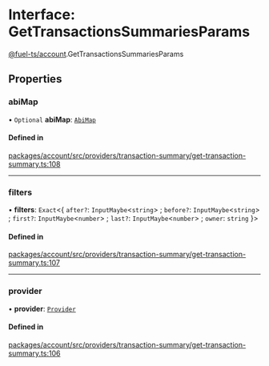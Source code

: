 # Interface: GetTransactionsSummariesParams

[@fuel-ts/account](/api/Account/index.md).GetTransactionsSummariesParams

## Properties

### abiMap

• `Optional` **abiMap**: [`AbiMap`](/api/Account/index.md#abimap)

#### Defined in

[packages/account/src/providers/transaction-summary/get-transaction-summary.ts:108](https://github.com/FuelLabs/fuels-ts/blob/577584db/packages/account/src/providers/transaction-summary/get-transaction-summary.ts#L108)

___

### filters

• **filters**: `Exact`&lt;{ `after?`: `InputMaybe`&lt;`string`\> ; `before?`: `InputMaybe`&lt;`string`\> ; `first?`: `InputMaybe`&lt;`number`\> ; `last?`: `InputMaybe`&lt;`number`\> ; `owner`: `string`  }\>

#### Defined in

[packages/account/src/providers/transaction-summary/get-transaction-summary.ts:107](https://github.com/FuelLabs/fuels-ts/blob/577584db/packages/account/src/providers/transaction-summary/get-transaction-summary.ts#L107)

___

### provider

• **provider**: [`Provider`](/api/Account/Provider.md)

#### Defined in

[packages/account/src/providers/transaction-summary/get-transaction-summary.ts:106](https://github.com/FuelLabs/fuels-ts/blob/577584db/packages/account/src/providers/transaction-summary/get-transaction-summary.ts#L106)
